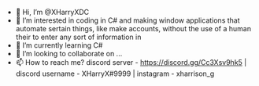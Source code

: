 - 👋 Hi, I’m @XHarryXDC
- 👀 I’m interested in coding in C# and making window applications that automate sertain things, like make accounts, without the use of a human their to enter any sort of information in 
- 🌱 I’m currently learning C# 
- 💞️ I’m looking to collaborate on ...
- 📫 How to reach me? discord server - https://discord.gg/Cc3Xsv9hk5 | discord username - XHarryX#9999 | instagram - xharrison_g

<!---
XHarryXDC/XHarryXDC is a ✨ special ✨ repository because its `README.md` (this file) appears on your GitHub profile.
You can click the Preview link to take a look at your changes.
--->
